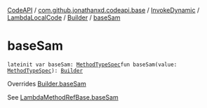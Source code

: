 [CodeAPI](../../../../index.md) / [com.github.jonathanxd.codeapi.base](../../../index.md) / [InvokeDynamic](../../index.md) / [LambdaLocalCode](../index.md) / [Builder](index.md) / [baseSam](.)

# baseSam

`lateinit var baseSam: `[`MethodTypeSpec`](../../../../com.github.jonathanxd.codeapi.common/-method-type-spec/index.md)`fun baseSam(value: `[`MethodTypeSpec`](../../../../com.github.jonathanxd.codeapi.common/-method-type-spec/index.md)`): `[`Builder`](index.md)

Overrides [Builder.baseSam](../../../-invoke-dynamic-base/-lambda-method-ref-base/-builder/base-sam.md)

See [LambdaMethodRefBase.baseSam](#)


